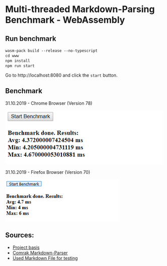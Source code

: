 # Multi-threaded Markdown-Parsing Benchmark - WebAssembly

## Run benchmark
```
wasm-pack build --release --no-typescript
cd www
npm install
npm run start
```
Go to http://localhost:8080 and click the `start` button.

## Benchmark
31.10.2019 - Chrome Browser (Version 78)

![Benchmark](benchmark_chrome.PNG)

31.10.2019 - Firefox Browser (Version 70)

![Benchmark](benchmark_firefox.PNG)


## Sources:
* [Project basis](https://github.com/rustwasm/wasm-pack-template)
* [Comrak Markdown-Parser](https://github.com/kivikakk/comrak)
* [Used Markdown File for testing](https://daringfireball.net/projects/markdown/syntax.text)